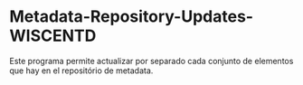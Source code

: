 # Metadata-Repository-Updates-WISCENTD

Este programa permite actualizar por separado cada conjunto de elementos que hay en el repositório de metadata.
